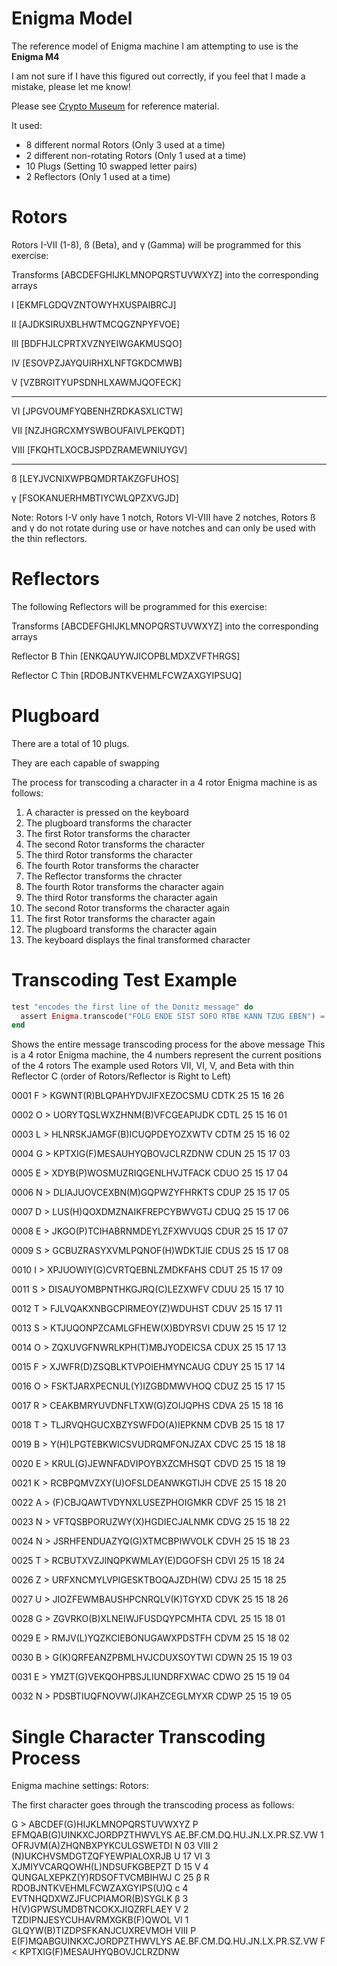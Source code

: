 # Enigma Model

The reference model of Enigma machine I am attempting to use is the **Enigma M4**

I am not sure if I have this figured out correctly, if you feel that I made a mistake, please let me know!

Please see [Crypto Museum](https://www.cryptomuseum.com/crypto/enigma/m4/index.htm) for reference material.

It used:

- 8 different normal Rotors (Only 3 used at a time)
- 2 different non-rotating Rotors (Only 1 used at a time)
- 10 Plugs (Setting 10 swapped letter pairs)
- 2 Reflectors (Only 1 used at a time)

# Rotors

Rotors I-VII (1-8), ß (Beta), and γ (Gamma) will be programmed for this exercise:

Transforms [ABCDEFGHIJKLMNOPQRSTUVWXYZ] into the corresponding arrays

I [EKMFLGDQVZNTOWYHXUSPAIBRCJ]

II [AJDKSIRUXBLHWTMCQGZNPYFVOE]

III [BDFHJLCPRTXVZNYEIWGAKMUSQO]

IV [ESOVPZJAYQUIRHXLNFTGKDCMWB]

V [VZBRGITYUPSDNHLXAWMJQOFECK]

---

VI [JPGVOUMFYQBENHZRDKASXLICTW]

VII [NZJHGRCXMYSWBOUFAIVLPEKQDT]

VIII [FKQHTLXOCBJSPDZRAMEWNIUYGV]

---

ß [LEYJVCNIXWPBQMDRTAKZGFUHOS]

γ [FSOKANUERHMBTIYCWLQPZXVGJD]

Note: Rotors I-V only have 1 notch, Rotors VI-VIII have 2 notches, Rotors ß and γ do not rotate during use or have notches and can only be used with the thin reflectors.

# Reflectors

The following Reflectors will be programmed for this exercise:

Transforms [ABCDEFGHIJKLMNOPQRSTUVWXYZ] into the corresponding arrays

Reflector B Thin [ENKQAUYWJICOPBLMDXZVFTHRGS]

Reflector C Thin [RDOBJNTKVEHMLFCWZAXGYIPSUQ]

# Plugboard

There are a total of 10 plugs.

They are each capable of swapping

The process for transcoding a character in a 4 rotor Enigma machine is as follows:

1. A character is pressed on the keyboard
2. The plugboard transforms the character
3. The first Rotor transforms the character
4. The second Rotor transforms the character
5. The third Rotor transforms the character
6. The fourth Rotor transforms the character
7. The Reflector transforms the chracter
8. The fourth Rotor transforms the character again
9. The third Rotor transforms the character again
10. The second Rotor transforms the character again
11. The first Rotor transforms the character again
12. The plugboard transforms the character again
13. The keyboard displays the final transformed character

# Transcoding Test Example

```elixir
test "encodes the first line of the Donitz message" do
  assert Enigma.transcode("FOLG ENDE SIST SOFO RTBE KANN TZUG EBEN") = "RBBF PMHP HGCZ XTDY GAHG UFXG EWKB LKGJ"
end
```

Shows the entire message transcoding process for the above message
This is a 4 rotor Enigma machine, the 4 numbers represent the current positions of the 4 rotors
The example used Rotors VII, VI, V, and Beta with thin Reflector C (order of Rotors/Reflector is Right to Left)

0001 F > KGWNT(R)BLQPAHYDVJIFXEZOCSMU CDTK 25 15 16 26

0002 O > UORYTQSLWXZHNM(B)VFCGEAPIJDK CDTL 25 15 16 01

0003 L > HLNRSKJAMGF(B)ICUQPDEYOZXWTV CDTM 25 15 16 02

0004 G > KPTXIG(F)MESAUHYQBOVJCLRZDNW CDUN 25 15 17 03

0005 E > XDYB(P)WOSMUZRIQGENLHVJTFACK CDUO 25 15 17 04

0006 N > DLIAJUOVCEXBN(M)GQPWZYFHRKTS CDUP 25 15 17 05

0007 D > LUS(H)QOXDMZNAIKFREPCYBWVGTJ CDUQ 25 15 17 06

0008 E > JKGO(P)TCIHABRNMDEYLZFXWVUQS CDUR 25 15 17 07

0009 S > GCBUZRASYXVMLPQNOF(H)WDKTJIE CDUS 25 15 17 08

0010 I > XPJUOWIY(G)CVRTQEBNLZMDKFAHS CDUT 25 15 17 09

0011 S > DISAUYOMBPNTHKGJRQ(C)LEZXWFV CDUU 25 15 17 10

0012 T > FJLVQAKXNBGCPIRMEOY(Z)WDUHST CDUV 25 15 17 11

0013 S > KTJUQONPZCAMLGFHEW(X)BDYRSVI CDUW 25 15 17 12

0014 O > ZQXUVGFNWRLKPH(T)MBJYODEICSA CDUX 25 15 17 13

0015 F > XJWFR(D)ZSQBLKTVPOIEHMYNCAUG CDUY 25 15 17 14

0016 O > FSKTJARXPECNUL(Y)IZGBDMWVHOQ CDUZ 25 15 17 15

0017 R > CEAKBMRYUVDNFLTXW(G)ZOIJQPHS CDVA 25 15 18 16

0018 T > TLJRVQHGUCXBZYSWFDO(A)IEPKNM CDVB 25 15 18 17

0019 B > Y(H)LPGTEBKWICSVUDRQMFONJZAX CDVC 25 15 18 18

0020 E > KRUL(G)JEWNFADVIPOYBXZCMHSQT CDVD 25 15 18 19

0021 K > RCBPQMVZXY(U)OFSLDEANWKGTIJH CDVE 25 15 18 20

0022 A > (F)CBJQAWTVDYNXLUSEZPHOIGMKR CDVF 25 15 18 21

0023 N > VFTQSBPORUZWY(X)HGDIECJALNMK CDVG 25 15 18 22

0024 N > JSRHFENDUAZYQ(G)XTMCBPIWVOLK CDVH 25 15 18 23

0025 T > RCBUTXVZJINQPKWMLAY(E)DGOFSH CDVI 25 15 18 24

0026 Z > URFXNCMYLVPIGESKTBOQAJZDH(W) CDVJ 25 15 18 25

0027 U > JIOZFEWMBAUSHPCNRQLV(K)TGYXD CDVK 25 15 18 26

0028 G > ZGVRKO(B)XLNEIWJFUSDQYPCMHTA CDVL 25 15 18 01

0029 E > RMJV(L)YQZKCIEBONUGAWXPDSTFH CDVM 25 15 18 02

0030 B > G(K)QRFEANZPBMLHVJCDUXSOYTWI CDWN 25 15 19 03

0031 E > YMZT(G)VEKQOHPBSJLIUNDRFXWAC CDWO 25 15 19 04

0032 N > PDSBTIUQFNOVW(J)KAHZCEGLMYXR CDWP 25 15 19 05

# Single Character Transcoding Process

Enigma machine settings:
Rotors:

The first character goes through the transcoding process as follows:

G > ABCDEF(G)HIJKLMNOPQRSTUVWXYZ
P EFMQAB(G)UINKXCJORDPZTHWVLYS AE.BF.CM.DQ.HU.JN.LX.PR.SZ.VW
1 OFRJVM(A)ZHQNBXPYKCULGSWETDI N 03 VIII
2 (N)UKCHVSMDGTZQFYEWPIALOXRJB U 17 VI
3 XJMIYVCARQOWH(L)NDSUFKGBEPZT D 15 V
4 QUNGALXEPKZ(Y)RDSOFTVCMBIHWJ C 25 β
R RDOBJNTKVEHMLFCWZAXGYIPS(U)Q c
4 EVTNHQDXWZJFUCPIAMOR(B)SYGLK β
3 H(V)GPWSUMDBTNCOKXJIQZRFLAEY V
2 TZDIPNJESYCUHAVRMXGKB(F)QWOL VI
1 GLQYW(B)TIZDPSFKANJCUXREVMOH VIII
P E(F)MQABGUINKXCJORDPZTHWVLYS AE.BF.CM.DQ.HU.JN.LX.PR.SZ.VW
F < KPTXIG(F)MESAUHYQBOVJCLRZDNW
